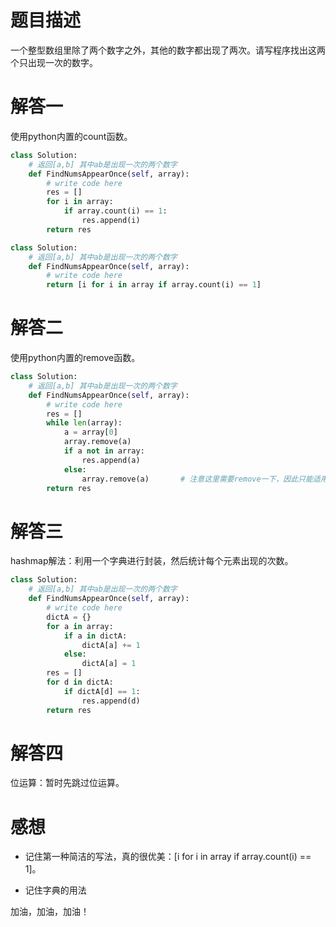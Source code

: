 # 题目描述

一个整型数组里除了两个数字之外，其他的数字都出现了两次。请写程序找出这两个只出现一次的数字。

# 解答一

使用python内置的count函数。

```python
class Solution:
    # 返回[a,b] 其中ab是出现一次的两个数字
    def FindNumsAppearOnce(self, array):
        # write code here
        res = []
        for i in array:
            if array.count(i) == 1:
                res.append(i)
        return res
```
```python
class Solution:
    # 返回[a,b] 其中ab是出现一次的两个数字
    def FindNumsAppearOnce(self, array):
        # write code here
        return [i for i in array if array.count(i) == 1]
```
# 解答二

使用python内置的remove函数。

```python
class Solution:
    # 返回[a,b] 其中ab是出现一次的两个数字
    def FindNumsAppearOnce(self, array):
        # write code here
        res = []
        while len(array):
            a = array[0]
            array.remove(a)
            if a not in array:
                res.append(a)
            else:
                array.remove(a)       # 注意这里需要remove一下，因此只能适用于两个重复元素的问题
        return res
```

# 解答三

hashmap解法：利用一个字典进行封装，然后统计每个元素出现的次数。

```python
class Solution:
    # 返回[a,b] 其中ab是出现一次的两个数字
    def FindNumsAppearOnce(self, array):
        # write code here
        dictA = {}
        for a in array:
            if a in dictA:
                dictA[a] += 1
            else:
                dictA[a] = 1
        res = []
        for d in dictA:
            if dictA[d] == 1:
                res.append(d)
        return res
```

# 解答四

位运算：暂时先跳过位运算。

# 感想

* 记住第一种简洁的写法，真的很优美：[i for i in array if array.count(i) == 1]。

* 记住字典的用法

加油，加油，加油！
